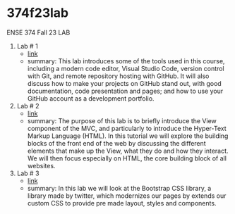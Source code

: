 # 374f23lab
ENSE 374 Fall 23 LAB

1. Lab # 1
    - [link](https://github.com/bilalalissa/374f23lab/tree/main/lab1)
    - summary:
        This lab introduces some of the tools used in this course, including a modern code editor, Visual Studio Code, version control with Git, and remote repository hosting with GitHub. It will also discuss how to make your projects on GitHub stand out, with good documentation, code presentation and pages; and how to use your GitHub account as a development portfolio.
2. Lab # 2
    - [link](https://github.com/bilalalissa/374f23lab/tree/main/lab2)
    - summary:
        The purpose of this lab is to briefly introduce the View component of the MVC, and particularly to introduce the Hyper-Text Markup Language (HTML). In this tutorial we will explore the building blocks of the front end of the web by discussing the different elements that make up the View, what they do and how they interact. We will then focus especially on HTML, the core building block of all websites.
2. Lab # 3
    - [link](https://github.com/bilalalissa/374f23lab/tree/main/lab3)
    - summary:
        In this lab we will look at the Bootstrap CSS library, a library made by twitter, which modernizes our pages by extends our custom CSS to provide pre made layout, styles and components.
